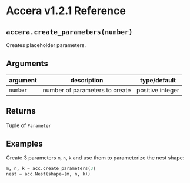 [//]: # (Project: Accera)
[//]: # (Version: v1.2.1)

# Accera v1.2.1 Reference

## `accera.create_parameters(number)`
Creates placeholder parameters.

## Arguments

argument | description | type/default
--- | --- | ---
`number` | number of parameters to create | positive integer

## Returns
Tuple of `Parameter`

## Examples

Create 3 parameters `m`, `n`, `k` and use them to parameterize the nest shape:

```python
m, n, k = acc.create_parameters(3)
nest = acc.Nest(shape=(m, n, k))
```


<div style="page-break-after: always;"></div>
